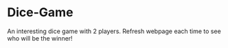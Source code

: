 # Dice-Game
An interesting dice game with 2 players. Refresh webpage each time to see who will be the winner!
